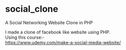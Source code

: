 # social_clone
A Social Networking Website Clone in PHP   

I made a clone of facebook like website using PHP.  
Using this course:-  
https://www.udemy.com/make-a-social-media-website/
